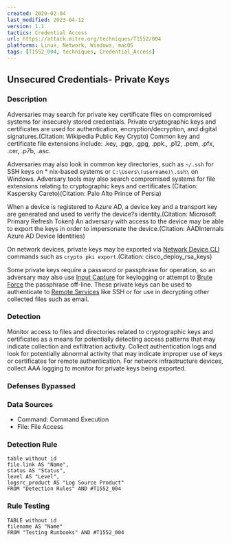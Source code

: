 ```yaml
---
created: 2020-02-04
last_modified: 2023-04-12
version: 1.1
tactics: Credential Access
url: https://attack.mitre.org/techniques/T1552/004
platforms: Linux, Network, Windows, macOS
tags: [T1552_004, techniques, Credential_Access]
---
```


## Unsecured Credentials- Private Keys

### Description

Adversaries may search for private key certificate files on compromised systems for insecurely stored credentials. Private cryptographic keys and certificates are used for authentication, encryption/decryption, and digital signatures.(Citation: Wikipedia Public Key Crypto) Common key and certificate file extensions include: .key, .pgp, .gpg, .ppk., .p12, .pem, .pfx, .cer, .p7b, .asc. 

Adversaries may also look in common key directories, such as <code>~/.ssh</code> for SSH keys on * nix-based systems or <code>C:&#92;Users&#92;(username)&#92;.ssh&#92;</code> on Windows. Adversary tools may also search compromised systems for file extensions relating to cryptographic keys and certificates.(Citation: Kaspersky Careto)(Citation: Palo Alto Prince of Persia)

When a device is registered to Azure AD, a device key and a transport key are generated and used to verify the device?s identity.(Citation: Microsoft Primary Refresh Token) An adversary with access to the device may be able to export the keys in order to impersonate the device.(Citation: AADInternals Azure AD Device Identities)

On network devices, private keys may be exported via [Network Device CLI](https://attack.mitre.org/techniques/T1059/008) commands such as `crypto pki export`.(Citation: cisco_deploy_rsa_keys) 

Some private keys require a password or passphrase for operation, so an adversary may also use [Input Capture](https://attack.mitre.org/techniques/T1056) for keylogging or attempt to [Brute Force](https://attack.mitre.org/techniques/T1110) the passphrase off-line. These private keys can be used to authenticate to [Remote Services](https://attack.mitre.org/techniques/T1021) like SSH or for use in decrypting other collected files such as email.

### Detection

Monitor access to files and directories related to cryptographic keys and certificates as a means for potentially detecting access patterns that may indicate collection and exfiltration activity. Collect authentication logs and look for potentially abnormal activity that may indicate improper use of keys or certificates for remote authentication. For network infrastructure devices, collect AAA logging to monitor for private keys being exported.

### Defenses Bypassed



### Data Sources

  - Command: Command Execution
  -  File: File Access
### Detection Rule

```dataview
table without id
file.link AS "Name",
status AS "Status",
level AS "Level",
logsrc_product AS "Log Source Product"
FROM "Detection Rules" AND #T1552_004
```

### Rule Testing

```dataview
TABLE without id
filename AS "Name"
FROM "Testing Runbooks" AND #T1552_004
```
